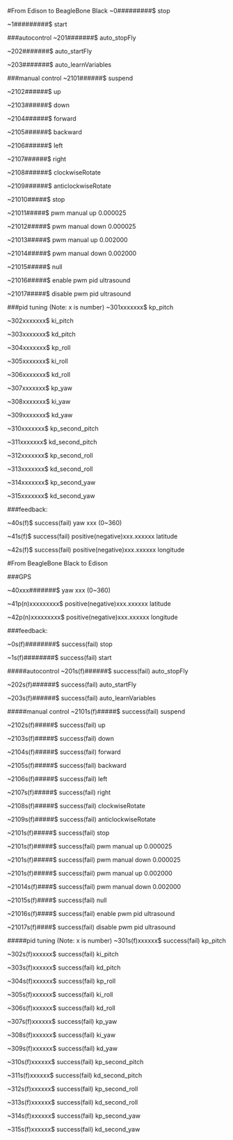 #From Edison to BeagleBone Black
~0#########$ stop

~1#########$ start

###autocontrol
~201#######$ auto_stopFly

~202#######$ auto_startFly

~203#######$ auto_learnVariables

###manual control
~2101######$ suspend

~2102######$ up

~2103######$ down

~2104######$ forward

~2105######$ backward

~2106######$ left

~2107######$ right

~2108######$ clockwiseRotate

~2109######$ anticlockwiseRotate

~21010#####$ stop

~21011#####$ pwm manual up 0.000025

~21012#####$ pwm manual down 0.000025

~21013#####$ pwm manual up 0.002000

~21014#####$ pwm manual down 0.002000

~21015#####$ null

~21016#####$ enable pwm pid ultrasound

~21017#####$ disable pwm pid ultrasound

###pid tuning (Note: x is number)
~301xxxxxxx$ kp_pitch

~302xxxxxxx$ ki_pitch

~303xxxxxxx$ kd_pitch

~304xxxxxxx$ kp_roll

~305xxxxxxx$ ki_roll

~306xxxxxxx$ kd_roll

~307xxxxxxx$ kp_yaw

~308xxxxxxx$ ki_yaw

~309xxxxxxx$ kd_yaw

~310xxxxxxx$ kp_second_pitch

~311xxxxxxx$ kd_second_pitch

~312xxxxxxx$ kp_second_roll

~313xxxxxxx$ kd_second_roll

~314xxxxxxx$ kp_second_yaw

~315xxxxxxx$ kd_second_yaw

###feedback:

~40s(f)$ success(fail) yaw xxx (0~360)

~41s(f)$ success(fail) positive(negative)xxx.xxxxxx latitude

~42s(f)$ success(fail) positive(negative)xxx.xxxxxx longitude


#From BeagleBone Black to Edison

###GPS

~40xxx#######$ yaw xxx (0~360)

~41p(n)xxxxxxxxx$ positive(negative)xxx.xxxxxx latitude

~42p(n)xxxxxxxxx$ positive(negative)xxx.xxxxxx longitude

###feedback:


~0s(f)########$ success(fail) stop

~1s(f)########$ success(fail) start

#####autocontrol
~201s(f)######$ success(fail) auto_stopFly

~202s(f)######$ success(fail) auto_startFly

~203s(f)######$ success(fail) auto_learnVariables

#####manual control
~2101s(f)#####$ success(fail) suspend

~2102s(f)#####$ success(fail) up

~2103s(f)#####$ success(fail) down

~2104s(f)#####$ success(fail) forward

~2105s(f)#####$ success(fail) backward

~2106s(f)#####$ success(fail) left

~2107s(f)#####$ success(fail) right

~2108s(f)#####$ success(fail) clockwiseRotate

~2109s(f)#####$ success(fail) anticlockwiseRotate

~2101s(f)#####$ success(fail) stop

~2101s(f)#####$ success(fail) pwm manual up 0.000025

~2101s(f)#####$ success(fail) pwm manual down 0.000025

~2101s(f)#####$ success(fail) pwm manual up 0.002000

~21014s(f)####$ success(fail) pwm manual down 0.002000

~21015s(f)####$ success(fail) null

~21016s(f)####$ success(fail) enable pwm pid ultrasound

~21017s(f)####$ success(fail) disable pwm pid ultrasound

#####pid tuning (Note: x is number)
~301s(f)xxxxxx$ success(fail) kp_pitch

~302s(f)xxxxxx$ success(fail) ki_pitch

~303s(f)xxxxxx$ success(fail) kd_pitch

~304s(f)xxxxxx$ success(fail) kp_roll

~305s(f)xxxxxx$ success(fail) ki_roll

~306s(f)xxxxxx$ success(fail) kd_roll

~307s(f)xxxxxx$ success(fail) kp_yaw

~308s(f)xxxxxx$ success(fail) ki_yaw

~309s(f)xxxxxx$ success(fail) kd_yaw

~310s(f)xxxxxx$ success(fail) kp_second_pitch

~311s(f)xxxxxx$ success(fail) kd_second_pitch

~312s(f)xxxxxx$ success(fail) kp_second_roll

~313s(f)xxxxxx$ success(fail) kd_second_roll

~314s(f)xxxxxx$ success(fail) kp_second_yaw

~315s(f)xxxxxx$ success(fail) kd_second_yaw
